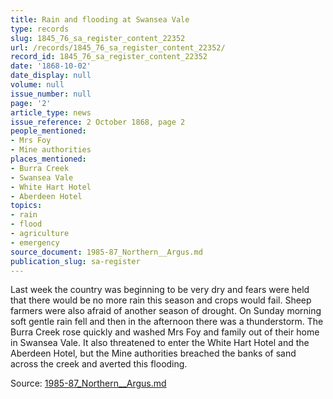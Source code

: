 ```yaml
---
title: Rain and flooding at Swansea Vale
type: records
slug: 1845_76_sa_register_content_22352
url: /records/1845_76_sa_register_content_22352/
record_id: 1845_76_sa_register_content_22352
date: '1868-10-02'
date_display: null
volume: null
issue_number: null
page: '2'
article_type: news
issue_reference: 2 October 1868, page 2
people_mentioned:
- Mrs Foy
- Mine authorities
places_mentioned:
- Burra Creek
- Swansea Vale
- White Hart Hotel
- Aberdeen Hotel
topics:
- rain
- flood
- agriculture
- emergency
source_document: 1985-87_Northern__Argus.md
publication_slug: sa-register
---
```


Last week the country was beginning to be very dry and fears were held that there would be no more rain this season and crops would fail.  Sheep farmers were also afraid of another season of drought.  On Sunday morning soft gentle rain fell and then in the afternoon there was a thunderstorm.  The Burra Creek rose quickly and washed Mrs Foy and family out of their home in Swansea Vale.  It also threatened to enter the White Hart Hotel and the Aberdeen Hotel, but the Mine authorities breached the banks of sand across the creek and averted this flooding.

Source: [1985-87_Northern__Argus.md](/downloads/markdown/1985-87_Northern__Argus.md)
